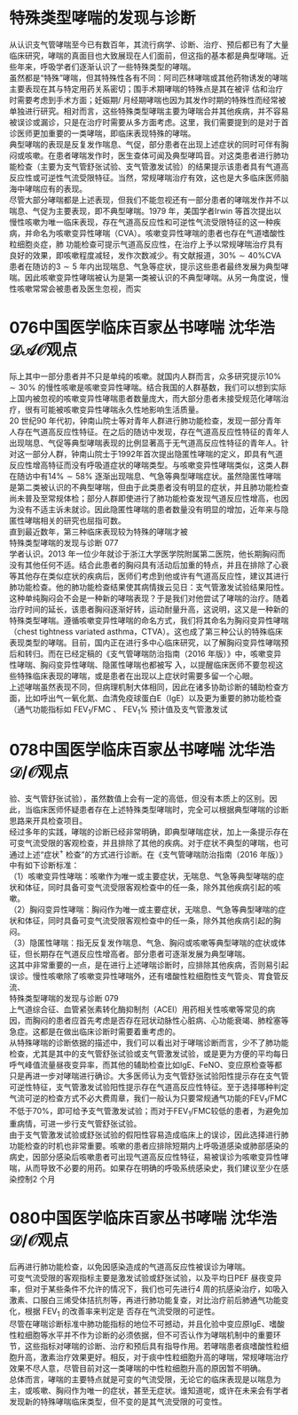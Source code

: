 # 特殊类型哮喘的发现与诊断  
从认识支气管哮喘至今已有数百年，其流行病学、诊断、治疗、预后都已有了大量临床研究，哮喘的真面目也大致展现在人们面前，但这指的基本都是典型哮喘。近些年来，呼吸学者们逐渐认识了一些特殊类型的哮喘。  
虽然都是“特殊”哮喘，但其特殊性各有不同：阿司匹林哮喘或其他药物诱发的哮喘主要表现在其与特定用药关系密切；围手术期哮喘的特殊点是其在被评 估和治疗时需要考虑到手术方面；妊娠期/ 月经期哮喘也因为其发作时期的特殊性而经常被单独进行研究。相对而言，这些特殊类型哮喘主要为哮喘合并其他疾病，并不容易被误诊或漏诊，只是在治疗时需要从多方面考虑。这里，我们需要提到的是对于首诊医师更加重要的一类哮喘，即临床表现特殊的哮喘。  
典型哮喘的表现是反复发作喘息、气促，部分患者在出现上述症状的同时可伴有胸闷或咳嗽。在患者哮喘发作时，医生查体可闻及典型哮鸣音。对这类患者进行肺功能检查（主要为支气管舒张试验、支气管激发试验）的结果提示该患者具有气道高反应性或可逆性气流受限特征。当然，常规哮喘治疗有效，这也是大多临床医师脑海中哮喘应有的表现。  
尽管大部分哮喘都是上述表现，但我们不能忽视还有一部分患者的哮喘发作并不以喘息、气促为主要表现，即不典型哮喘。1979 年，美国学者Irwin 等首次提出以慢性咳嗽为唯一临床表现，存在气道高反应性和可逆性气流受限特征的这一种疾病，并命名为咳嗽变异性哮喘（CVA）。咳嗽变异性哮喘的患者也存在气道嗜酸性粒细胞炎症，肺 功能检查可提示气道高反应性，在治疗上予以常规哮喘治疗具有良好的效果，即咳嗽程度减轻，发作次数减少。有文献报道，$30\%\sim40\%\mathrm{CVA}$ 患者在随访的$3\sim5$ 年内出现喘息、气急等症状，提示这些患者最终发展为典型哮喘。因此咳嗽变异性哮喘被认为是第一类被认识的不典型哮喘。从另一角度说，慢性咳嗽常常会被患者及医生忽视，而实  
# 076中国医学临床百家丛书哮喘  沈华浩  $\mathcal{D A O}$观点  
际上其中一部分患者并不只是单纯的咳嗽。就国内人群而言，众多研究提示$10\%\sim30\%$ 的慢性咳嗽是咳嗽变异性哮喘。结合我国的人群基数，我们可以想到实际上国内被忽视的咳嗽变异性哮喘患者数量庞大，而大部分患者未接受规范化哮喘治疗，很有可能被咳嗽变异性哮喘永久性地影响生活质量。  
20 世纪90 年代初，钟南山院士等对青年人群进行肺功能检查，发现一部分青年人存在气道高反应性特征。在之后的随访中发现，存在气道高反应性特征的青年人出现喘息、气促等典型哮喘表现的比例显著高于无气道高反应性特征的青年人。针对这一部分人群，钟南山院士于1992年首次提出隐匿性哮喘的定义，即具有气道反应性增高特征而没有呼吸道症状的哮喘类型。与咳嗽变异性哮喘类似，这类人群在随访中有$14\%\sim58\%$ 逐渐出现喘息、气急等典型哮喘症状。虽然隐匿性哮喘是第二类被认识的不典型哮喘，但由于此类患者没有明显的症状，并且肺功能检查尚未普及至常规体检；部分人群即使进行了肺功能检查发现气道反应性增高，也因为没有不适主诉未就诊。因此隐匿性哮喘的患者数量没有明显的增加，近年来与隐匿性哮喘相关的研究也屈指可数。  
直到最近数年，第三种临床表现较为特殊的哮喘才被  
特殊类型哮喘的发现与诊断 077  
学者认识。2013 年一位少年就诊于浙江大学医学院附属第二医院，他长期胸闷而没有其他任何不适。结合此患者的胸闷具有活动后加重的特点，并且在排除了心衰等其他存在类似症状的疾病后，医师们考虑到他或许有气道高反应性，建议其进行肺功能检查。他的肺功能检查结果使其病情拨云见日：支气管激发试验结果阳性。这种单纯胸闷会不会是一种新的哮喘表现？于是我们对他尝试了哮喘的治疗。随着治疗时间的延长，该患者胸闷逐渐好转，运动耐量升高，这说明，这又是一种新的特殊类型哮喘。遵循咳嗽变异性哮喘的命名方式，我们将其命名为胸闷变异性哮喘（chest tightness variated asthma，CTVA）。这也成了第三种公认的特殊临床表现类型的哮喘。目前，国内正在进行多中心临床研究，以了解胸闷变异性哮喘预后和转归。而在已经定稿的《支气管哮喘防治指南（2016 年版）》中，咳嗽变异性哮喘、胸闷变异性哮喘、隐匿性哮喘也都被写 入，以提醒临床医师不要忽视这些特殊临床表现的哮喘，或是患者在出现以上症状时需要多留一个心眼。  
上述哮喘虽然表现不同，但病理机制大体相同，因此在诸多协助诊断的辅助检查方面，比如呼出气一氧化氮、血清免疫球蛋白E（IgE）以及更为重要的肺功能检查（通气功能指标如 $\mathrm{FEV}_{1}/\mathrm{FMC}$ 、 $\mathrm{FEV}_{1}\%$  预计值及支气管激发试  
# 078中国医学临床百家丛书哮喘  沈华浩  ${\mathcal{D}}/{\mathcal{O}}$观点  
验、支气管舒张试验），虽然数值上会有一定的高低，但没有本质上的区别。因此，当临床医师怀疑患者存在上述特殊类型哮喘时，完全可以根据典型哮喘的诊断思路来开具检查项目。  
经过多年的实践，哮喘的诊断已经非常明确，即典型哮喘症状，加上一条提示存在可变气流受限的客观检查，并且排除了其他的疾病。对于症状不典型的哮喘，也可通过上述“症状$^+$ 检查”的方式进行诊断。在《支气管哮喘防治指南（2016 年版）》中有如下诊断标准：  
（1）咳嗽变异性哮喘：咳嗽作为唯一或主要症状，无喘息、气急等典型哮喘的症状和体征，同时具备可变气流受限客观检查中的任一条，除外其他疾病引起的咳嗽。  
（2）胸闷变异性哮喘：胸闷作为唯一或主要症状，无喘息、气急等典型哮喘的症状和体征，同时具备可变气流受限客观检查中的任一条，除外其他疾病引起的胸闷。  
（3）隐匿性哮喘：指无反复发作喘息、气急、胸闷或咳嗽等典型哮喘的症状或体征，但长期存在气道反应性增高者。部分患者可逐渐发展为典型哮喘。  
这其中非常重要的一点，是在进行上述哮喘诊断时，应排除其他疾病，否则易引起误诊。慢性咳嗽除了咳嗽变异性哮喘外，还有嗜酸性粒细胞性支气管炎、胃食管反流、  
特殊类型哮喘的发现与诊断 079  
上气道综合征、血管紧张素转化酶抑制剂（ACEI）用药相关性咳嗽等常见的病因，而胸闷的患者应首先考虑是否存在冠状动脉性心脏病、心功能衰竭、肺栓塞等急症。这都是在做出临床诊断时需要着重考虑的。  
从特殊哮喘的诊断依据的描述中，我们可以看出对于哮喘诊断而言，少不了肺功能检查，尤其是其中的支气管舒张试验或支气管激发试验，或是更为方便的平均每日呼气峰值流量昼夜变异率，而其他的辅助检查比如IgE、FeNO、变应原检查等都只是再进一步对哮喘进行确诊。大多医师认为支气管舒张试验阳性提示存在支气管可逆性特征，支气管激发试验阳性提示存在气道高反应性特征。至于选择哪种判定气流可逆的检查方式不必大费周章，我们一般认为只要常规通气功能的$\mathrm{FEV}_{1}/\mathrm{FMC}$ 不低于$70\%$，即可给予支气管激发试验；而对于$\mathrm{FEV}_{1}/\mathrm{FMC}$较低的患者，为避免加重病情，可进一步行支气管舒张试验。  
由于支气管激发试验或舒张试验的假阳性容易造成临床上的误诊，因此选择进行肺功能检查的时机也非常重要。咳嗽的患者应排除短期内上呼吸道感染或肺部感染的病史，因部分感染后咳嗽患者可出现气道高反应性特征，易被误诊为咳嗽变异性哮喘，从而导致不必要的用药。如果存在明确的呼吸系统感染史，我们建议至少在感染控制2 个月  
# 080中国医学临床百家丛书哮喘  沈华浩  ${\mathcal{D}}/{\mathcal{O}}$观点  
后再进行肺功能检查，以免因感染造成的气道高反应性被误诊为哮喘。  
可变气流受限的客观指标主要是激发试验或舒张试验，以及平均日PEF 昼夜变异率，但对于某些条件不允许的情况下，我们也可先进行4 周的抗感染治疗，如吸入激素、口服白三烯受体拮抗剂等，再进行肺功能复查，对比治疗前后肺通气功能变化，根据 $\mathrm{FEV}_{1}$ 的改善率来判定是 否存在气流受限的可逆性。  
尽管在哮喘诊断标准中肺功能指标的地位不可撼动，并且化验中变应原IgE、嗜酸性粒细胞等水平并不作为诊断的必须依据，但不可否认作为哮喘机制中的重要环节，这些指标对哮喘的诊断、治疗和预后具有指导作用。若哮喘患者痰嗜酸性粒细胞升高，激素治疗效果更好。相反，对于痰中性粒细胞升高的哮喘，常规哮喘治疗效果不尽人意，尽管目前对这一类哮喘的中性粒细胞升高的原因暂不明确。  
总体而言，哮喘的主要特点就是可变的气流受限，无论它的临床表现是以喘息为主，或咳嗽、胸闷作为唯一的症状，甚至无症状。谁知道呢，或许在未来会有学者发现新的特殊哮喘临床类型，但不变的是其气流受限的可变性。  
